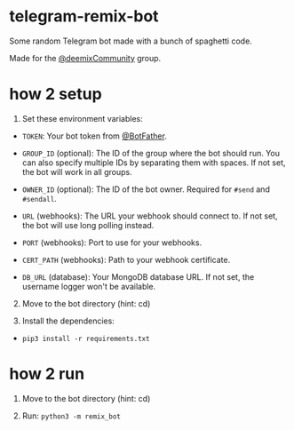 # telegram-remix-bot

Some random Telegram bot made with a bunch of spaghetti code.

Made for the [@deemixCommunity](https://t.me/deemixCommunity) group.

# how 2 setup

1. Set these environment variables:

- `TOKEN`: Your bot token from [@BotFather](https://t.me/BotFather).

- `GROUP_ID` (optional): The ID of the group where the bot should run. You can also specify multiple IDs by separating them with spaces. If not set, the bot will work in all groups.

- `OWNER_ID` (optional): The ID of the bot owner. Required for `#send` and `#sendall`.

- `URL` (webhooks): The URL your webhook should connect to. If not set, the bot will use long polling instead.

- `PORT` (webhooks): Port to use for your webhooks.

- `CERT_PATH` (webhooks): Path to your webhook certificate.

- `DB_URL` (database): Your MongoDB database URL. If not set, the username logger won't be available.

2. Move to the bot directory (hint: cd)

3. Install the dependencies:

- `pip3 install -r requirements.txt`

# how 2 run

1. Move to the bot directory (hint: cd)

2. Run: `python3 -m remix_bot`
